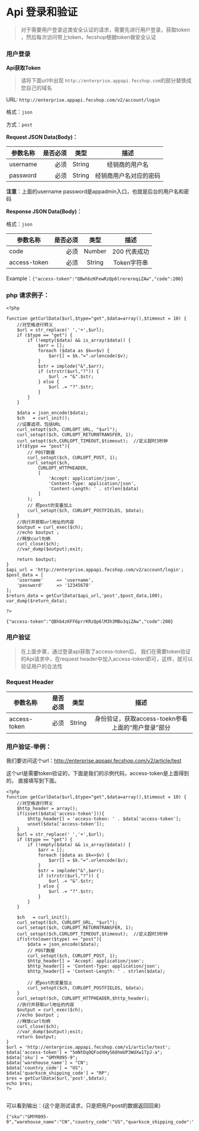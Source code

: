 Api 登录和验证
==================

> 对于需要用户登录这类安全认证的请求，需要先进行用户登录，获取token
> ，然后每次访问带上token，fecshop根据token做安全认证


### 用户登录

**Api获取Token**

> 请将下面url中出现 `http://enterprise.appapi.fecshop.com`的部分替换成您自己的域名

URL: `http://enterprise.appapi.fecshop.com/v2/account/login`

格式：`json`

方式：`post`

**Request JSON Data(Body)：**


| 参数名称        | 是否必须    |  类型       |  描述     |
| ----------------| -----:      | :----:      |:----:     |
| username        | 必须        |   String    | 经销商的用户名|
| password        | 必须        |   String    | 经销商用户名对应的密码  |

**注意**：上面的username password是appadmin入口，也就是后台的用户名和密码



**Response JSON Data(Body)：**

格式：`json`

| 参数名称        | 是否必须    |  类型       |  描述        |
| ----------------| -----:      | :----:      |:----:        | 
| code            | 必须        |   Number    | 200 代表成功 |
| access-token    | 必须        |   String    | Token字符串  |

Example：`{"access-token":"QBwhbzKFewRzQp6lrerereqiZAw","code":200}`


### php 请求例子：

```
<?php

function getCurlData($url,$type="get",$data=array(),$timeout = 10) {
    //对空格进行转义
    $url = str_replace(' ','+',$url);
    if ($type == "get") {
        if (!empty($data) && is_array($data)) {
            $arr = [];
            foreach ($data as $k=>$v) {
                $arr[] = $k."=".urlencode($v);
            }
            $str = implode("&",$arr);
            if (strstr($url,"?")) {
                $url .= "&".$str;
            } else {
                $url .= "?".$str;
            }
        }
    }
	
    $data = json_encode($data);
    $ch   = curl_init();
    //设置选项，包括URL
    curl_setopt($ch, CURLOPT_URL, "$url");
    curl_setopt($ch, CURLOPT_RETURNTRANSFER, 1);
    curl_setopt($ch,CURLOPT_TIMEOUT,$timeout);  //定义超时3秒钟  
    if($type == "post"){
        // POST数据
        curl_setopt($ch, CURLOPT_POST, 1);
        curl_setopt($ch, 
            CURLOPT_HTTPHEADER, 
            [
                'Accept: application/json',
                'Content-Type: application/json',
                'Content-Length: ' . strlen($data)
            ]
        );
        // 把post的变量加上
        curl_setopt($ch, CURLOPT_POSTFIELDS, $data);
    }
    //执行并获取url地址的内容
    $output = curl_exec($ch);
    //echo $output ;
    //释放curl句柄
    curl_close($ch);
    //var_dump($output);exit;
    
    return $output;
}
$api_url = 'http://enterprise.appapi.fecshop.com/v2/account/login';
$post_data = [
    'username'     => 'username',
    'password'     => '12345678'
];
$return_data = getCurlData($api_url,'post',$post_data,100);
var_dump($return_data); 

?>
```

`{"access-token":"QBhb4zKFF6prrKRzQp6lM3h3MBo3qiZAw","code":200}`




### 用户验证

> 在上面步骤，通过登录api获取了access-token后，
> 我们在需要token验证的Api请求中，在request header中加入access-token即可，这样，就可以验证用户的合法性


### Request Header

| 参数名称        | 是否必须    |  类型       |  描述     |
| ----------------| -----:      | :----:      |:----:     |
| access-token      | 必须       |   String     | 身份验证，获取access-toekn参看上面的“用户登录”部分   |



### 用户验证-举例：

我们要访问这个url：http://enterprise.appapi.fecshop.com/v2/article/test

这个url是需要token验证的，下面是我们的示例代码，access-token是上面得到的，
直接填写到下面。

```
<?php
function getCurlData($url,$type="get",$data=array(),$timeout = 10) {
    //对空格进行转义
    $http_header = array();
    if(isset($data['access-token'])){
        $http_header[] = 'access-token: ' . $data['access-token'];
        unset($data['access-token']);
    }
    $url = str_replace(' ','+',$url);
    if ($type == "get") {
        if (!empty($data) && is_array($data)) {
            $arr = [];
            foreach ($data as $k=>$v) {
                $arr[] = $k."=".urlencode($v);
            }
            $str = implode("&",$arr);
            if (strstr($url,"?")) {
                $url .= "&".$str;
            } else {
                $url .= "?".$str;
            }
        }
    }
    
    $ch   = curl_init();
    curl_setopt($ch, CURLOPT_URL, "$url");
    curl_setopt($ch, CURLOPT_RETURNTRANSFER, 1);
    curl_setopt($ch,CURLOPT_TIMEOUT,$timeout);  //定义超时3秒钟
    if(strtolower($type) == "post"){
        $data = json_encode($data);
        // POST数据
        curl_setopt($ch, CURLOPT_POST, 1);
        $http_header[] = 'Accept: application/json';
        $http_header[] = 'Content-Type: application/json';
        $http_header[] = 'Content-Length: ' . strlen($data);

        // 把post的变量加上
        curl_setopt($ch, CURLOPT_POSTFIELDS, $data);
    }
    curl_setopt($ch, CURLOPT_HTTPHEADER,$http_header);
    //执行并获取url地址的内容
    $output = curl_exec($ch);
    //echo $output ;
    //释放curl句柄
    curl_close($ch);
    //var_dump($output);exit;
    return $output;
}
$url = 'http://enterprise.appapi.fecshop.com/v1/article/test';
$data['access-token'] = "5mNtDqOQFodXHyS68hmUP3WdXw1TpJ-a";
$data['sku'] = "GMYR095-9";
$data['warehouse_name'] = "CN";
$data['country_code'] = "US";
$data['quarkscm_shipping_code'] = "RP";
$res = getCurlData($url,'post',$data);
echo $res;
?>


```


可以看到输出：(这个是测试请求，只是把用户post的数据返回回来)

```
{"sku":"GMYR095-9","warehouse_name":"CN","country_code":"US","quarkscm_shipping_code":"RP"}
```


